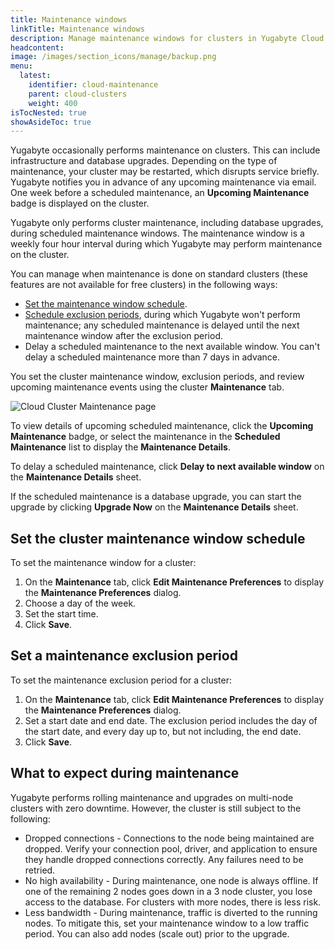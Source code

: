```yaml
---
title: Maintenance windows
linkTitle: Maintenance windows
description: Manage maintenance windows for clusters in Yugabyte Cloud.
headcontent:
image: /images/section_icons/manage/backup.png
menu:
  latest:
    identifier: cloud-maintenance
    parent: cloud-clusters
    weight: 400
isTocNested: true
showAsideToc: true
---
```


Yugabyte occasionally performs maintenance on clusters. This can include infrastructure and database upgrades. Depending on the type of maintenance, your cluster may be restarted, which disrupts service briefly. Yugabyte notifies you in advance of any upcoming maintenance via email. One week before a scheduled maintenance, an **Upcoming Maintenance** badge is displayed on the cluster.

Yugabyte only performs cluster maintenance, including database upgrades, during scheduled maintenance windows. The maintenance window is a weekly four hour interval during which Yugabyte may perform maintenance on the cluster.

You can manage when maintenance is done on standard clusters (these features are not available for free clusters) in the following ways:

- [Set the maintenance window schedule](#set-the-cluster-maintenance-window-schedule).
- [Schedule exclusion periods](#set-a-maintenance-exclusion-period), during which Yugabyte won't perform maintenance; any scheduled maintenance is delayed until the next maintenance window after the exclusion period.
- Delay a scheduled maintenance to the next available window. You can't delay a scheduled maintenance more than 7 days in advance.

You set the cluster maintenance window, exclusion periods, and review upcoming maintenance events using the cluster **Maintenance** tab.

![Cloud Cluster Maintenance page](/images/yb-cloud/cloud-clusters-maintenance.png)

To view details of upcoming scheduled maintenance, click the **Upcoming Maintenance** badge, or select the maintenance in the **Scheduled Maintenance** list to display the **Maintenance Details**.

To delay a scheduled maintenance, click **Delay to next available window** on the **Maintenance Details** sheet.

If the scheduled maintenance is a database upgrade, you can start the upgrade by clicking **Upgrade Now** on the **Maintenance Details** sheet.

## Set the cluster maintenance window schedule

To set the maintenance window for a cluster:

1. On the **Maintenance** tab, click **Edit Maintenance Preferences** to display the **Maintenance Preferences** dialog.
1. Choose a day of the week.
1. Set the start time.
1. Click **Save**.

## Set a maintenance exclusion period

To set the maintenance exclusion period for a cluster:

1. On the **Maintenance** tab, click **Edit Maintenance Preferences** to display the **Maintenance Preferences** dialog.
1. Set a start date and end date. The exclusion period includes the day of the start date, and every day up to, but not including, the end date.
1. Click **Save**.

## What to expect during maintenance

Yugabyte performs rolling maintenance and upgrades on multi-node clusters with zero downtime. However, the cluster is still subject to the following:

- Dropped connections - Connections to the node being maintained are dropped. Verify your connection pool, driver, and application to ensure they handle dropped connections correctly. Any failures need to be retried.
- No high availability - During maintenance, one node is always offline. If one of the remaining 2 nodes goes down in a 3 node cluster, you lose access to the database. For clusters with more nodes, there is less risk.
- Less bandwidth - During maintenance, traffic is diverted to the running nodes. To mitigate this, set your maintenance window to a low traffic period. You can also add nodes (scale out) prior to the upgrade.
